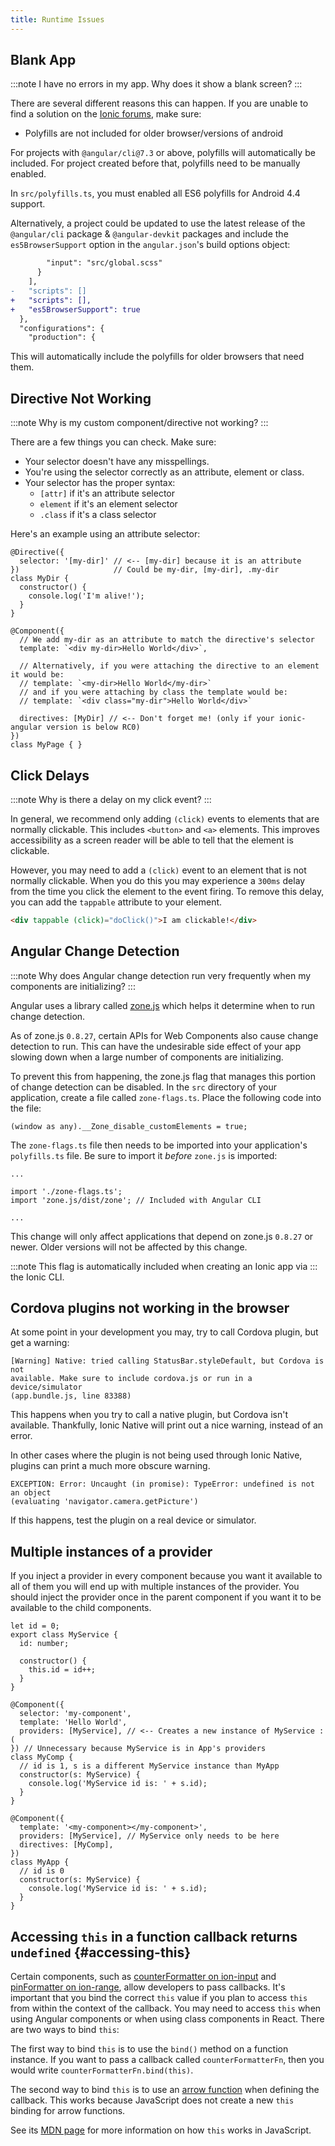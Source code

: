 ```yaml
---
title: Runtime Issues
---
```


<head>
  <title>Solve App Runtime Issues: Blank App, Plugins Not Working, etc.</title>
  <meta
    name="description"
    content="There are many causes of app runtime issues. Read how to solve issues such as a blank app, plugins not working, Angular change detection, and more with Ionic."
  />
</head>

## Blank App

:::note
I have no errors in my app. Why does it show a blank screen?
:::

There are several different reasons this can happen. If you are unable to find a solution on the [Ionic forums](https://forum.ionicframework.com), make sure:

- Polyfills are not included for older browser/versions of android

For projects with `@angular/cli@7.3` or above, polyfills will automatically be included. For project created before that, polyfills need to be manually enabled.

In `src/polyfills.ts`, you must enabled all ES6 polyfills for Android 4.4 support.

Alternatively, a project could be updated to use the latest release of the `@angular/cli` package & `@angular-devkit` packages and include the `es5BrowserSupport` option in the `angular.json`'s build options object:

```diff
        "input": "src/global.scss"
      }
    ],
-   "scripts": []
+   "scripts": [],
+   "es5BrowserSupport": true
  },
  "configurations": {
    "production": {
```

This will automatically include the polyfills for older browsers that need them.

## Directive Not Working

:::note
Why is my custom component/directive not working?
:::

There are a few things you can check. Make sure:

- Your selector doesn't have any misspellings.
- You're using the selector correctly as an attribute, element or class.
- Your selector has the proper syntax:
  - `[attr]` if it's an attribute selector
  - `element` if it's an element selector
  - `.class` if it's a class selector

Here's an example using an attribute selector:

```tsx
@Directive({
  selector: '[my-dir]' // <-- [my-dir] because it is an attribute
})                     // Could be my-dir, [my-dir], .my-dir
class MyDir {
  constructor() {
    console.log('I'm alive!');
  }
}

@Component({
  // We add my-dir as an attribute to match the directive's selector
  template: `<div my-dir>Hello World</div>`,

  // Alternatively, if you were attaching the directive to an element it would be:
  // template: `<my-dir>Hello World</my-dir>`
  // and if you were attaching by class the template would be:
  // template: `<div class="my-dir">Hello World</div>`

  directives: [MyDir] // <-- Don't forget me! (only if your ionic-angular version is below RC0)
})
class MyPage { }
```

## Click Delays

:::note
Why is there a delay on my click event?
:::

In general, we recommend only adding `(click)` events to elements that are
normally clickable. This includes `<button>` and `<a>` elements. This improves
accessibility as a screen reader will be able to tell that the element is
clickable.

However, you may need to add a `(click)` event to an element that is not
normally clickable. When you do this you may experience a `300ms` delay from the
time you click the element to the event firing. To remove this delay, you can
add the `tappable` attribute to your element.

```html
<div tappable (click)="doClick()">I am clickable!</div>
```

## Angular Change Detection

:::note
Why does Angular change detection run very frequently when my components are initializing?
:::

Angular uses a library called [zone.js](https://github.com/angular/angular/tree/master/packages/zone.js/)
which helps it determine when to run change detection.

As of zone.js `0.8.27`, certain APIs for Web Components also cause change
detection to run. This can have the undesirable side effect of your app
slowing down when a large number of components are initializing.

To prevent this from happening, the zone.js flag that manages this portion of
change detection can be disabled. In the `src` directory of your application,
create a file called `zone-flags.ts`. Place the following code into the file:

```tsx
(window as any).__Zone_disable_customElements = true;
```

The `zone-flags.ts` file then needs to be imported into your application's
`polyfills.ts` file. Be sure to import it _before_ `zone.js` is imported:

```tsx
...

import './zone-flags.ts';
import 'zone.js/dist/zone'; // Included with Angular CLI

...
```

This change will only affect applications that depend on zone.js `0.8.27` or
newer. Older versions will not be affected by this change.

:::note
This flag is automatically included when creating an Ionic app via
:::
the Ionic CLI.

## Cordova plugins not working in the browser

At some point in your development you may, try to call Cordova plugin, but get a
warning:

```shell
[Warning] Native: tried calling StatusBar.styleDefault, but Cordova is not
available. Make sure to include cordova.js or run in a device/simulator
(app.bundle.js, line 83388)
```

This happens when you try to call a native plugin, but Cordova isn't available.
Thankfully, Ionic Native will print out a nice warning, instead of an error.

In other cases where the plugin is not being used through Ionic Native, plugins
can print a much more obscure warning.

```shell
EXCEPTION: Error: Uncaught (in promise): TypeError: undefined is not an object
(evaluating 'navigator.camera.getPicture')
```

If this happens, test the plugin on a real device or simulator.

## Multiple instances of a provider

If you inject a provider in every component because you want it available to all
of them you will end up with multiple instances of the provider. You should
inject the provider once in the parent component if you want it to be available
to the child components.

```tsx
let id = 0;
export class MyService {
  id: number;

  constructor() {
    this.id = id++;
  }
}

@Component({
  selector: 'my-component',
  template: 'Hello World',
  providers: [MyService], // <-- Creates a new instance of MyService :(
}) // Unnecessary because MyService is in App's providers
class MyComp {
  // id is 1, s is a different MyService instance than MyApp
  constructor(s: MyService) {
    console.log('MyService id is: ' + s.id);
  }
}

@Component({
  template: '<my-component></my-component>',
  providers: [MyService], // MyService only needs to be here
  directives: [MyComp],
})
class MyApp {
  // id is 0
  constructor(s: MyService) {
    console.log('MyService id is: ' + s.id);
  }
}
```

<!-- This is referenced in Ionic Framework component documentation so we explicitly define the anchor so it remains consistent. -->

## Accessing `this` in a function callback returns `undefined` {#accessing-this}

Certain components, such as [counterFormatter on ion-input](../api/input#counterformatter) and [pinFormatter on ion-range](../api/input#pinformatter), allow developers to pass callbacks. It's important that you bind the correct `this` value if you plan to access `this` from within the context of the callback. You may need to access `this` when using Angular components or when using class components in React. There are two ways to bind `this`:

The first way to bind `this` is to use the `bind()` method on a function instance. If you want to pass a callback called `counterFormatterFn`, then you would write `counterFormatterFn.bind(this)`.

The second way to bind `this` is to use an [arrow function](https://developer.mozilla.org/en-US/docs/Web/JavaScript/Reference/Functions/Arrow_functions) when defining the callback. This works because JavaScript does not create a new `this` binding for arrow functions.

See its [MDN page](https://developer.mozilla.org/en-US/docs/Web/JavaScript/Reference/Operators/this) for more information on how `this` works in JavaScript.
